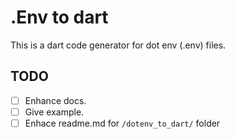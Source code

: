 # .Env to dart

This is a dart code generator for dot env (.env) files.


## TODO

- [ ] Enhance docs.
- [ ] Give example.
- [ ] Enhace readme.md for `/dotenv_to_dart/` folder
